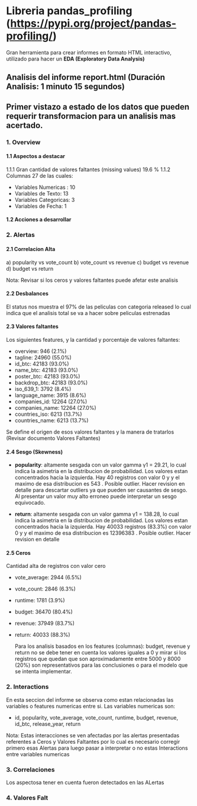 # Libreria pandas_profiling (https://pypi.org/project/pandas-profiling/)

Gran herramienta para crear informes en formato HTML interactivo, utilizado para hacer un **EDA (Exploratory Data Analysis)**

## Analisis del informe report.html (Duración Analisis: 1 minuto 15 segundos)
## Primer vistazo a estado de los datos que pueden requerir transformacion para un analisis mas acertado.

### 1. Overview

#### 1.1 Aspectos a destacar

1.1.1 Gran cantidad de valores faltantes (missing values) 19.6 %
1.1.2 Columnas 27 de las cuales:
- Variables Numericas :        10
- Variables de Texto:          13
- Variables Categoricas:        3
- Variables de Fecha:           1


#### 1.2 Acciones a desarrollar

### 2. Alertas

#### 2.1 Correlacion Alta

a) popularity vs vote_count
b) vote_count vs revenue
c) budget vs revenue
d) budget vs return

Nota: Revisar si los ceros y valores faltantes puede afetar este analisis

#### 2.2 Desbalances

El status nos muestra el 97% de las peliculas con categoria released lo cual indica que el analisis total se va a hacer sobre peliculas estrenadas

#### 2.3 Valores faltantes

Los siguientes features, y la cantidad y porcentaje de valores faltantes:

- overview:         946 (2.1%) 
- tagline:        24960 (55.0%)
- id_btc:         42183 (93.0%) 
- name_btc:       42183 (93.0%) 
- poster_btc:     42183 (93.0%) 
- backdrop_btc:   42183 (93.0%) 
- iso_639_1:       3792 (8.4%) 
- language_name:   3915 (8.6%) 
- companies_id:   12264 (27.0%) 
- companies_name: 12264 (27.0%) 
- countries_iso:   6213 (13.7%) 
- countries_name:  6213 (13.7%)

Se define el origen de esos valores faltantes y la manera de tratarlos (Revisar documento Valores Faltantes)

#### 2.4 Sesgo (Skewness)

- **popularity**: altamente sesgada con un valor gamma γ1 = 29.21, lo cual indica la asimetria en la distribucion de probabilidad.
  Los valores estan concentrados hacia la izquierda.
  Hay 40 registros con valor 0 y y el maximo de esa distribucion es 543 . Posible outlier.
  Hacer revision en detalle para descartar outliers ya que pueden ser causantes de sesgo. Al presentar un valor muy alto erroneo puede interpretar un sesgo equivocado.

- **return**: altamente sesgada con un valor gamma γ1 = 138.28, lo cual indica la asimetria en la distribucion de probabilidad. Los valores estan concentrados hacia la izquierda.
  Hay 40033 registros (83.3%) con valor 0 y y el maximo de esa distribucion es 12396383 . Posible outlier.
  Hacer revision en detalle

#### 2.5 Ceros

Cantidad alta de registros con valor cero

- vote_average:    2944 (6.5%) 
- vote_count:      2846 (6.3%) 
- runtime:         1781 (3.9%) 
- budget:         36470 (80.4%) 
- revenue:        37949 (83.7%) 
- return:         40033 (88.3%)

  Para los analisis basados en los features (columnas): budget, revenue y return no se debe tener en cuenta los valores iguales a 0 y mirar si los registros que quedan que son aproximadamente entre 5000 y 8000 (20%) son representativos para las conclusiones o para el modelo que se intenta implementar.

### 2. Interactions

En esta seccion del informe se observa como estan relacionadas las variables o features numericas entre si. Las variables numericas son: 
- id, popularity, vote_average, vote_count, runtime, budget, revenue, id_btc, release_year, return
 
Nota: Estas interacciones se ven afectadas por las alertas presentadas referentes a Ceros y Valores Faltantes por lo cual es necesario corregir primero esas Alertas para luego pasar a interpretar o no estas Interactions entre variables numericas

### 3. Correlaciones

Los aspectosa tener en cuenta fueron detectados en las ALertas

### 4. Valores Falt


